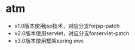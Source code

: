 # atm
* v1.0版本使用jsp技术，对应分支forjsp-patch
* v2.0版本使用servlet，对应分支forservlet-patch
* v3.0版本使用框架spring mvc
